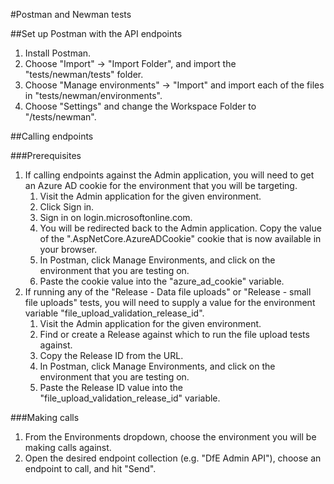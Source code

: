 #Postman and Newman tests

##Set up Postman with the API endpoints

1. Install Postman.
1. Choose "Import" -> "Import Folder", and import the "tests/newman/tests" folder.
1. Choose "Manage environments" -> "Import" and import each of the files in "tests/newman/environments".
1. Choose "Settings" and change the Workspace Folder to "<codebase folder>/tests/newman".

##Calling endpoints

###Prerequisites

1. If calling endpoints against the Admin application, you will need to get an Azure AD cookie for the environment 
that you will be targeting. 
    1. Visit the Admin application for the given environment.
    1. Click Sign in.
    1. Sign in on login.microsoftonline.com.
    1. You will be redirected back to the Admin application.  Copy the value of the ".AspNetCore.AzureADCookie" cookie
    that is now available in your browser.
    1. In Postman, click Manage Environments, and click on the environment that you are testing on.
    1. Paste the cookie value into the "azure_ad_cookie" variable.
1. If running any of the "Release - Data file uploads" or "Release - small file uploads" tests, you will need to 
supply a value for the environment variable "file_upload_validation_release_id".
    1. Visit the Admin application for the given environment.
    1. Find or create a Release against which to run the file upload tests against.
    1. Copy the Release ID from the URL.
    1. In Postman, click Manage Environments, and click on the environment that you are testing on.
    1. Paste the Release ID value into the "file_upload_validation_release_id" variable.
    
###Making calls

1. From the Environments dropdown, choose the environment you will be making calls against.
1. Open the desired endpoint collection (e.g. "DfE Admin API"), choose an endpoint to call, and hit "Send".
